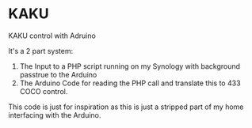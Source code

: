 # KAKU
KAKU control with Adruino

It's a 2 part system:

1. The Input to a PHP script running on my Synology with background passtrue to the Arduino
2. The Arduino Code for reading the PHP call and translate this to 433 COCO control.

This code is just for inspiration as this is just a stripped part of my home interfacing with the Arduino.

